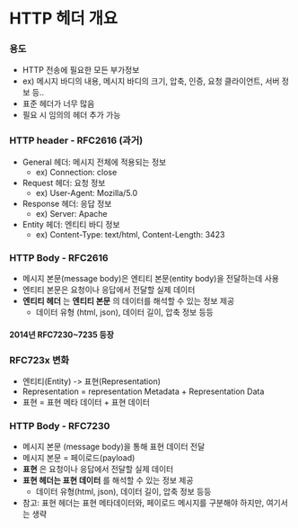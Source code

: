 # HTTP 헤더 개요

### 용도

- HTTP 전송에 필요한 모든 부가정보
- ex) 메시지 바디의 내용, 메시지 바디의 크기, 압축, 인증, 요청 클라이언트, 서버 정보 등..
- 표준 헤더가 너무 많음
- 필요 시 임의의 헤더 추가 가능

### HTTP header - RFC2616 (과거)

- General 헤더: 메시지 전체에 적용되는 정보
  - ex) Connection: close
- Request 헤더: 요청 정보
  - ex) User-Agent: Mozilla/5.0
- Response 헤더: 응답 정보
  - ex) Server: Apache
- Entity 헤더: 엔티티 바디 정보
  - ex) Content-Type: text/html, Content-Length: 3423

### HTTP Body - RFC2616

- 메시지 본문(message body)은 엔티티 본문(entity body)을 전달하는데 사용
- 엔티티 본문은 요청이나 응답에서 전달할 실제 데이터
- __엔티티 헤더__ 는 __엔티티 본문__ 의 데이터를 해석할 수 있는 정보 제공
  - 데이터 유형 (html, json), 데이터 길이, 압축 정보 등등

#### 2014년 RFC7230~7235 등장

### RFC723x 변화

- 엔티티(Entity) -> 표현(Representation)
- Representation = representation Metadata + Representation Data
- 표현 = 표현 메타 데이터 + 표현 데이터

### HTTP Body - RFC7230

- 메시지 본문 (message body)을 통해 표현 데이터 전달
- 메시지 본문 = 페이로드(payload)
- __표현__ 은 요청이나 응답에서 전달할 실제 데이터
- __표현 헤더는 표현 데이터__ 를 해석할 수 있는 정보 제공
  - 데이터 유형(html, json), 데이터 길이, 압축 정보 등등
- 참고: 표현 헤더는 표현 메타데이터와, 페이로드 메시지를 구분해야 하지만, 여기서는 생략